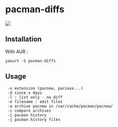 # pacman-diffs

![](http://âpp.com/dl/Hgq8)

## Installation
With AUR :

    yaourt -S pacman-diffs
    
## Usage

	 -x extension (pacnew, pacsave...)
	 -d since x days
	 -l : list only - no diff
	 -e filename : edit files
	 -a archive pacnew in /var/cache/pacman/pacnew/
	 -c compare archives
	 -i pacman history
	 -j pacman history files